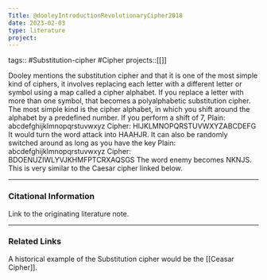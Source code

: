 ```yaml
---
Title: @dooleyIntroductionRevolutionaryCipher2018
date: 2023-02-03
type: literature
project:
---
```

tags:: #Substitution-cipher #Cipher
projects::[[]]

Dooley mentions the substitution cipher and that it is one of the most simple kind of ciphers, it involves replacing each letter with a different letter or symbol using a map called a cipher alphabet. If you replace a letter with more than one symbol, that becomes a polyalphabetic substitution cipher. 
The most simple kind is the cipher alphabet, in which you shift around the alphabet by a predefined number. If you perform a shift of 7,
Plain: abcdefghijklmnopqrstuvwxyz 
Cipher: HIJKLMNOPQRSTUVWXYZABCDEFG
It would turn the word attack into HAAHJR.
It can also be randomly switched around as long as you have the key
Plain: abcdefghijklmnopqrstuvwxyz 
Cipher: BDOENUZIWLYVJKHMFPTCRXAQSGS
The word enemy becomes NKNJS. This is very similar to the Caesar cipher linked below.

---
### Citational Information

Link to the originating literature note.

---

### Related Links

A historical example of the Substitution cipher would be the [[Ceasar Cipher]]. 